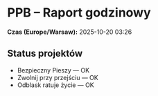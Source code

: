 # PPB – Raport godzinowy
**Czas (Europe/Warsaw):** 2025-10-20 03:26

## Status projektów
- Bezpieczny Pieszy — OK
- Zwolnij przy przejściu — OK
- Odblask ratuje życie — OK

